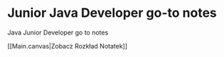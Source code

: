 # Junior Java Developer go-to notes
Java Junior Developer go to notes

[[Main.canvas|Zobacz Rozkład Notatek]]
